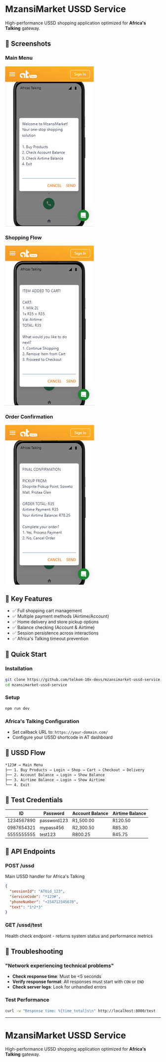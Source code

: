# MzansiMarket USSD Service

High-performance USSD shopping application optimized for **Africa's Talking** gateway.

## 📸 Screenshots

### Main Menu

![USSD Main Menu](./screenshots/main-page.PNG)

### Shopping Flow

![Shopping Process](./screenshots/app-flow.PNG)

### Order Confirmation

![Order Complete](./screenshots/confirmation.PNG)

## 📄 Key Features

- ✅ Full shopping cart management
- ✅ Multiple payment methods (Airtime/Account)
- ✅ Home delivery and store pickup options
- ✅ Balance checking (Account & Airtime)
- ✅ Session persistence across interactions
- ✅ Africa's Talking timeout prevention

## 🚀 Quick Start

### Installation

```bash
git clone https://github.com/telkom-10x-devs/mzansimarket-ussd-service.git
cd mzansimarket-ussd-service
```

### Setup

```bash
npm run dev
```

### Africa's Talking Configuration

- Set callback URL to: `https://your-domain.com/`
- Configure your USSD shortcode in AT dashboard

## 📱 USSD Flow

```
*123# → Main Menu
├── 1. Buy Products → Login → Shop → Cart → Checkout → Delivery
├── 2. Account Balance → Login → Show Balance
├── 3. Airtime Balance → Login → Show Airtime
└── 4. Exit
```

## 🧪 Test Credentials

| ID         | Password    | Account Balance | Airtime Balance |
| ---------- | ----------- | --------------- | --------------- |
| 1234567890 | password123 | R1,500.00       | R120.50         |
| 0987654321 | mypass456   | R2,300.50       | R85.30          |
| 5555555555 | test123     | R800.25         | R45.75          |

## 🔌 API Endpoints

### POST /ussd

Main USSD handler for Africa's Talking

```json
{
  "sessionId": "ATUid_123",
  "serviceCode": "*123#",
  "phoneNumber": "+254712345678",
  "text": "1*2*3"
}
```

### GET /ussd/test

Health check endpoint - returns system status and performance metrics

## 🔧 Troubleshooting

### "Network experiencing technical problems"

- **Check response time**: Must be <5 seconds
- **Verify response format**: All responses must start with `CON` or `END`
- **Check server logs**: Look for unhandled errors

### Test Performance

```bash
curl -w "Response time: %{time_total}s\n" http://localhost:8000/test
```

---

# MzansiMarket USSD Service

High-performance USSD shopping application optimized for **Africa's Talking** gateway.
